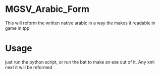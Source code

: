 # MGSV_Arabic_Form
This will reform the written native arabic in a way the makes it readable in game in tpp


# Usage

just run the python script, or run the bat to make an exe out of it.
Any xml next it will be reformed
